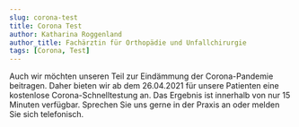 ```yaml
---
slug: corona-test
title: Corona Test
author: Katharina Roggenland
author_title: Fachärztin für Orthopädie und Unfallchirurgie
tags: [Corona, Test]
---
```


Auch wir möchten unseren Teil zur Eindämmung der Corona-Pandemie beitragen. Daher bieten wir ab dem 26.04.2021 für unsere Patienten eine kostenlose Corona-Schnelltestung an. Das Ergebnis ist innerhalb von nur 15 Minuten verfügbar. Sprechen Sie uns gerne in der Praxis an oder melden Sie sich telefonisch.
